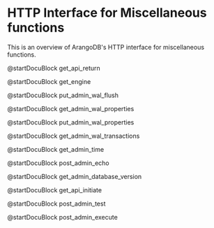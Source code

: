 HTTP Interface for Miscellaneous functions
==========================================

This is an overview of ArangoDB's HTTP interface for miscellaneous functions.

<!-- lib/Admin/RestVersionHandler.cpp -->
@startDocuBlock get_api_return

<!-- lib/Admin/RestEngineHandler.cpp -->
@startDocuBlock get_engine

<!-- ljs/actions/api-system.js -->
@startDocuBlock put_admin_wal_flush

<!-- ljs/actions/api-system.js -->
@startDocuBlock get_admin_wal_properties

<!-- ljs/actions/api-system.js -->
@startDocuBlock put_admin_wal_properties

<!-- ljs/actions/api-system.js -->
@startDocuBlock get_admin_wal_transactions

<!-- js/actions/api-system.js -->
@startDocuBlock get_admin_time

<!-- js/actions/api-system.js -->
@startDocuBlock post_admin_echo

@startDocuBlock get_admin_database_version

<!-- lib/Admin/RestShutdownHandler.cpp -->
@startDocuBlock get_api_initiate

<!-- js/actions/api-system.js -->
@startDocuBlock post_admin_test

<!-- js/actions/api-system.js -->
@startDocuBlock post_admin_execute

